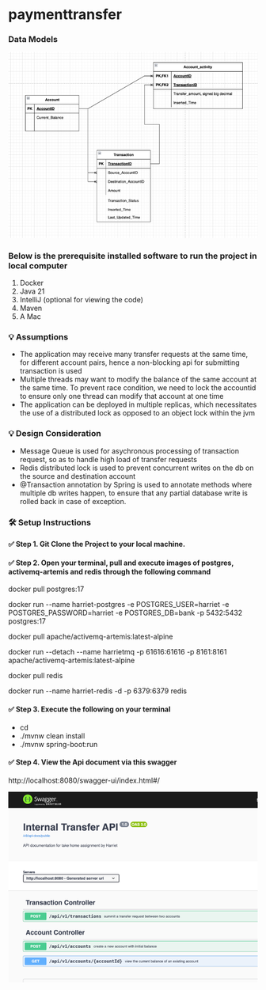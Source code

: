 # paymenttransfer

### Data Models
![img.png](img.png)

### Below is the prerequisite installed software to run the project in local computer
1. Docker
2. Java 21 
3. IntelliJ (optional for viewing the code)
4. Maven
5. A Mac

### 💡 Assumptions
- The application may receive many transfer requests at the same time, for different account pairs, hence a non-blocking
api for submitting transaction is used
- Multiple threads may want to modify the balance of the same account at the same time. To prevent race condition, 
we need to lock the accountid to ensure only one thread can modify that account at one time
- The application can be deployed in multiple replicas, which necessitates the use of a distributed lock as opposed to an object lock within the jvm

### 💡 Design Consideration
- Message Queue is used for asychronous processing of transaction request, so as to handle high load of transfer requests
- Redis distributed lock is used to prevent concurrent writes on the db on the source and destination account
- @Transaction annotation by Spring is used to annotate methods where multiple db writes happen, to ensure that any partial 
database write is rolled back in case of exception.

### 🛠️ Setup Instructions

#### ✅ Step 1. Git Clone the Project to your local machine.
#### ✅ Step 2. Open your terminal, pull and execute images of postgres, activemq-artemis and redis through the following command

docker pull postgres:17

docker run --name harriet-postgres -e POSTGRES_USER=harriet -e POSTGRES_PASSWORD=harriet -e POSTGRES_DB=bank -p 5432:5432 postgres:17

docker pull apache/activemq-artemis:latest-alpine

docker run --detach --name harrietmq -p 61616:61616 -p 8161:8161 apache/activemq-artemis:latest-alpine

docker pull redis

docker run --name harriet-redis -d -p 6379:6379 redis

#### ✅ Step 3. Execute the following on your terminal
- cd <repo-folder-in-your-local>
- ./mvnw clean install
- ./mvnw spring-boot:run

#### ✅ Step 4. View the Api document via this swagger
http://localhost:8080/swagger-ui/index.html#/

![img_1.png](img_1.png)


